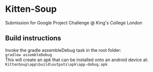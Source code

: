 # Kitten-Soup
Submission for Google Project Challenge @ King's College London

## Build instructions
Invoke the gradle assembleDebug task in the root folder:  
`gradlew assembleDebug`  
This will create an apk that can be installed onto an android device at:  
`KittenSoup\app\build\outputs\apk\app-debug.apk`